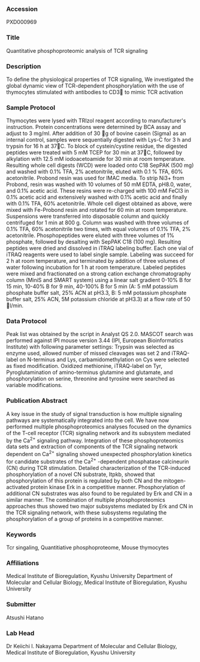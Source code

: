 ### Accession
PXD000969

### Title
Quantitative phosphoproteomic analysis of TCR signaling

### Description
To define the physiological properties of TCR signaling, We investigated the global dynamic view of TCR-dependent phosphorylation with the use of thymocytes stimulated with antibodies to CD3 to mimic TCR activation

### Sample Protocol
Thymocytes were lysed with TRIzol reagent according to manufacturer's instruction. Protein concentrations were determined by BCA assay and adjust to 3 mg/ml. After addition of 30 g of bovine casein (Sigma) as an internal control, samples were sequentially digested with Lys-C for 3 h and trypsin for 16 h at 37C. To block of cystein/cystine residue, the digested peptides were treated with 5 mM TCEP for 30 min at 37C, followed by alkylation with 12.5 mM iodoacetoamide for 30 min at room temperature. Resulting whole cell digests (WCD) were loaded onto C18 SepPAK (500 mg) and washed with 0.1% TFA, 2% acetonitrile, eluted with 0.1 % TFA, 60% acetonitrile. Probond resin was used for IMAC media. To strip Ni3+ from Probond, resin was washed with 10 volumes of 50 mM EDTA, pH8.0, water, and 0.1% acetic acid. These resins were re-charged with 100 mM FeCl3 in 0.1% acetic acid and extensively washed with 0.1% acetic acid and finally with 0.1% TFA, 60% acetonitrile. Whole cell digest obtained as above, were mixed with Fe-Probond resin and rotated for 60 min at room temperature. Suspensions were transferred into disposable column and quickly centrifuged for 1 min at 800 g. Column was washed with three volumes of 0.1% TFA, 60% acetonitrile two times, with equal volumes of 0.1% TFA, 2% acetonitrile. Phosphopeptides were eluted with three volumes of 1% phosphate, followed by desalting with SepPAK C18 (100 mg). Resulting peptides were dried and dissolved in iTRAQ labeling buffer. Each one vial of iTRAQ reagents were used to label single sample. Labeling was succeed for 2 h at room temperature, and terminated by addition of three volumes of water following incubation for 1 h at room temperature.  Labeled peptides were mixed and fractionated on a strong cation exchange chromatography column (MiniS and SMART system) using a linear salt gradient 0-10% B for 15 min, 10-40% B for 9 min, 40-100% B for 5 min (A: 5 mM potassium phosphate buffer salt, 25% ACN at pH3.3, B: 5 mM potassium phosphate buffer salt, 25% ACN, 5M potassium chloride at pH3.3) at a flow rate of 50 l/min.

### Data Protocol
Peak list was obtained by the script in Analyst QS 2.0. MASCOT search was performed against IPI mouse version 3.44 (IPI, European Bioinformatics Institute) with following parameter settings: Trypsin was selected as enzyme used, allowed number of missed cleavages was set 2 and iTRAQ-label on N-terminus and Lys, carbamidomethylation on Cys were selected as fixed modification. Oxidized methionine, iTRAQ-label on Tyr, Pyroglutamination of amino-terminus glutamine and glutamate, and phosphorylation on serine, threonine and tyrosine were searched as variable modifications.

### Publication Abstract
A key issue in the study of signal transduction is how multiple signaling pathways are systematically integrated into the cell. We have now performed multiple phosphoproteomics analyses focused on the dynamics of the T-cell receptor (TCR) signaling network and its subsystem mediated by the Ca<sup>2+</sup> signaling pathway. Integration of these phosphoproteomics data sets and extraction of components of the TCR signaling network dependent on Ca<sup>2+</sup> signaling showed unexpected phosphorylation kinetics for candidate substrates of the Ca<sup>2+</sup> -dependent phosphatase calcineurin (CN) during TCR stimulation. Detailed characterization of the TCR-induced phosphorylation of a novel CN substrate, Itpkb, showed that phosphorylation of this protein is regulated by both CN and the mitogen-activated protein kinase Erk in a competitive manner. Phosphorylation of additional CN substrates was also found to be regulated by Erk and CN in a similar manner. The combination of multiple phosphoproteomics approaches thus showed two major subsystems mediated by Erk and CN in the TCR signaling network, with these subsystems regulating the phosphorylation of a group of proteins in a competitive manner.

### Keywords
Tcr singaling, Quantitiative phosphoproteome, Mouse thymocytes

### Affiliations
Medical Institute of Bioregulation, Kyushu University 
Department of Molecular and Cellular Biology, Medical Institute of Bioregulation, Kyushu University

### Submitter
Atsushi Hatano

### Lab Head
Dr Keiichi I. Nakayama
Department of Molecular and Cellular Biology, Medical Institute of Bioregulation, Kyushu University


